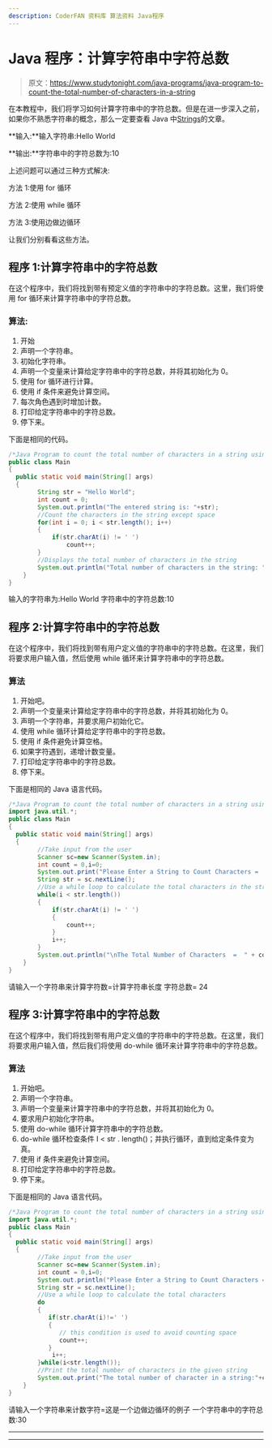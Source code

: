 ```yaml
---
description: CoderFAN 资料库 算法资料 Java程序
---
```


# Java 程序：计算字符串中字符总数

> 原文：<https://www.studytonight.com/java-programs/java-program-to-count-the-total-number-of-characters-in-a-string>

在本教程中，我们将学习如何计算字符串中的字符总数。但是在进一步深入之前，如果你不熟悉字符串的概念，那么一定要查看 Java 中[Strings](https://www.studytonight.com/java/string-handling-in-java.php)的文章。

**输入:**输入字符串:Hello World

**输出:**字符串中的字符总数为:10

上述问题可以通过三种方式解决:

方法 1:使用 for 循环

方法 2:使用 while 循环

方法 3:使用边做边循环

让我们分别看看这些方法。

## 程序 1:计算字符串中的字符总数

在这个程序中，我们将找到带有预定义值的字符串中的字符总数。这里，我们将使用 for 循环来计算字符串中的字符总数。

### 算法:

1.  开始
2.  声明一个字符串。
3.  初始化字符串。
4.  声明一个变量来计算给定字符串中的字符总数，并将其初始化为 0。
5.  使用 for 循环进行计算。
6.  使用 if 条件来避免计算空间。
7.  每次角色遇到时增加计数。
8.  打印给定字符串中的字符总数。
9.  停下来。

下面是相同的代码。

```java
/*Java Program to count the total number of characters in a string using a for loop*/
public class Main
{
  public static void main(String[] args) 
  {    
        String str = "Hello World";    
        int count = 0;    
        System.out.println("The entered string is: "+str);    
        //Count the characters in the string except space    
        for(int i = 0; i < str.length(); i++) 
        {    
            if(str.charAt(i) != ' ')    
                count++;    
        }                
        //Displays the total number of characters in the string    
        System.out.println("Total number of characters in the string: " + count);    
    }      
}
```

输入的字符串为:Hello World
字符串中的字符总数:10

## 程序 2:计算字符串中的字符总数

在这个程序中，我们将找到带有用户定义值的字符串中的字符总数。在这里，我们将要求用户输入值，然后使用 while 循环来计算字符串中的字符总数。

### 算法

1.  开始吧。
2.  声明一个变量来计算给定字符串中的字符总数，并将其初始化为 0。
3.  声明一个字符串，并要求用户初始化它。
4.  使用 while 循环计算给定字符串中的字符总数。
5.  使用 if 条件避免计算空格。
6.  如果字符遇到，递增计数变量。
7.  打印给定字符串中的字符总数。
8.  停下来。

下面是相同的 Java 语言代码。

```java
/*Java Program to count the total number of characters in a string using a while loop*/
import java.util.*;
public class Main
{
  public static void main(String[] args) 
  {    
        //Take input from the user
        Scanner sc=new Scanner(System.in);    
        int count = 0,i=0;    
        System.out.print("Please Enter a String to Count Characters =  ");
		String str = sc.nextLine();
		//Use a while loop to calculate the total characters in the string
		while(i < str.length())
		{
			if(str.charAt(i) != ' ') 
			{
				count++;
			}
			i++;
		}		
		System.out.println("\nThe Total Number of Characters  =  " + count);        
    }      
}
```

请输入一个字符串来计算字符数=计算字符串长度
字符总数= 24

## 程序 3:计算字符串中的字符总数

在这个程序中，我们将找到带有用户定义值的字符串中的字符总数。在这里，我们将要求用户输入值，然后我们将使用 do-while 循环来计算字符串中的字符总数。

### 算法

1.  开始吧。
2.  声明一个字符串。
3.  声明一个变量来计算字符串中的字符总数，并将其初始化为 0。
4.  要求用户初始化字符串。
5.  使用 do-while 循环计算字符串中的字符总数。
6.  do-while 循环检查条件 I < str . length()；并执行循环，直到给定条件变为真。
7.  使用 if 条件来避免计算空间。
8.  打印给定字符串中的字符总数。
9.  停下来。

下面是相同的 Java 语言代码。

```java
/*Java Program to count the total number of characters in a string using a do-while loop*/
import java.util.*;
public class Main
{
  public static void main(String[] args) 
  {    
        //Take input from the user
        Scanner sc=new Scanner(System.in);    
        int count = 0,i=0;    
        System.out.println("Please Enter a String to Count Characters =  ");
		String str = sc.nextLine();
		//Use a while loop to calculate the total characters
		do 
		{
           if(str.charAt(i)!=' ')
           {
              // this condition is used to avoid counting space
              count++;
           }
            i++;
        }while(i<str.length());
        //Print the total number of characters in the given string
        System.out.print("The total number of character in a string:"+count);
    }      
}
```

请输入一个字符串来计数字符=这是一个边做边循环的例子
一个字符串中的字符总数:30

* * *

* * *